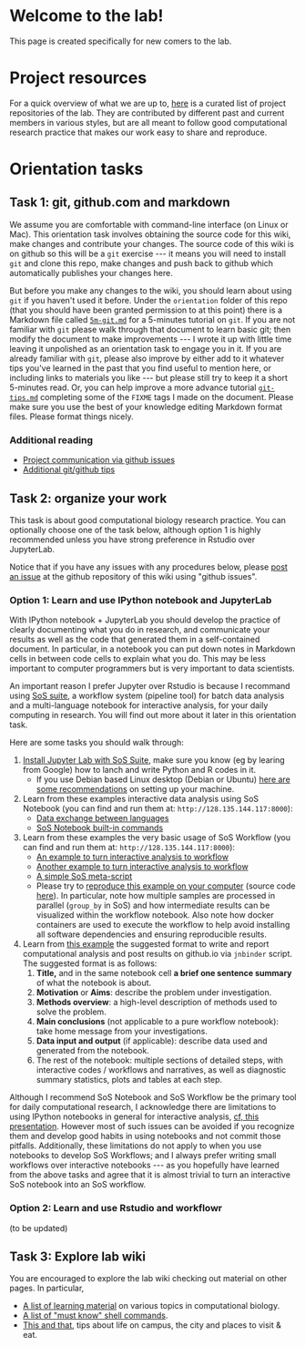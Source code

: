 # Welcome to the lab!

This page is created specifically for new comers to the lab. 

# Project resources

For a quick overview of what we are up to, [here](../project_resource) is a curated list of project
repositories of the lab. They are contributed by different past and current members in various styles,
but are all meant to follow good computational research practice that makes our work easy to share
and reproduce.

# Orientation tasks

## Task 1: git, github.com and markdown

We assume you are comfortable with command-line interface (on Linux or Mac). This orientation task involves obtaining the source code for this wiki, make changes and contribute your changes.
The source code of this wiki is on github so this will be a `git` exercise --- it means you will need to install `git` and clone this repo, make changes and push back to github which automatically
publishes your changes here.

But before you make any changes to the wiki, you should learn about using `git` if you haven't used it before. Under the `orientation` folder of this repo (that you should have been granted permission to at this point) there is a Markdown file called [`5m-git.md`](5m-git.html) for a 5-minutes tutorial on `git`. If you are not familiar with `git` please walk through that document to learn basic git; then modify the document to make improvements --- I wrote it up with little time leaving it unpolished as an orientation task to engage you in it. If you are already familiar with `git`, please also improve by either add to it whatever tips you've learned in the past that you find useful to mention here, or including links to materials you like --- but please still try to keep it a short 5-minutes read. Or, you can help improve a more advance tutorial [`git-tips.md`](git-tips.html) completing some of the `FIXME` tags I made on the document. Please make sure you use the best of your knowledge editing Markdown format files. Please format things nicely.

### Additional reading

- [Project communication via github issues](github-issues)
- [Additional git/github tips](git-tips)

## Task 2: organize your work

This task is about good computational biology research practice. 
You can optionally choose one of the task below, although option 1 is
highly recommended unless you have strong preference in Rstudio over JupyterLab.

Notice that if you have any issues with any procedures below, please [post an issue](github-issues#issues-for-bug-reports) at the github repository
of this wiki using "github issues".

### Option 1: Learn and use IPython notebook and JupyterLab

With IPython notebook + JupyterLab you should develop the practice of clearly documenting what you do in research,
and communicate your results as well as the code that generated them in a self-contained document. 
In particular, in a notebook you can put down notes in Markdown cells in between code cells to explain what you do. 
This may be less important to computer programmers but is very important to data scientists. 

An important reason I prefer Jupyter over Rstudio is because I recommand using [SoS suite](https://vatlab.github.io/sos-docs), a workflow system (pipeline tool) for batch data analysis and a multi-language notebook for interactive analysis, for your daily computing in research. You will find out more about it later in this orientation task.

Here are some tasks you should walk through:

1. [Install Jupyter Lab with SoS Suite](jupyter-setup), make sure you know (eg by learing from Google) how to lanch and write Python and R codes in it.
    - If you use Debian based Linux desktop (Debian or Ubuntu) [here are some recommendations](debian-setup) on setting up your machine.
2. Learn from these examples interactive data analysis using SoS Notebook (you can find and run them at: `http://128.135.144.117:8000`):
    - [Data exchange between languages](https://github.com/vatlab/sos/blob/master/development/docker-demo/examples/JupyterCon18/2_Data_Exchange.ipynb)
    - [SoS Notebook built-in commands](https://github.com/vatlab/sos/blob/master/development/docker-demo/examples/JupyterCon18/3_SoS_Magics.ipynb)
3. Learn from these examples the very basic usage of SoS Workflow (you can find and run them at: `http://128.135.144.117:8000`):
    - [An example to turn interactive analysis to workflow](https://github.com/vatlab/sos/blob/master/development/docker-demo/examples/HomePage_Example_2.ipynb)
    - [Another example to turn interactive analysis to workflow](https://github.com/vatlab/sos/blob/master/development/docker-demo/examples/JupyterCon18/4_Notebook_to_Workflow.ipynb)
    - [A simple SoS meta-script](sos_meta_script)
    - Please try to [reproduce this example on your computer](https://vatlab.github.io/sos-docs/doc/examples/WGS_Call.html) (source code [here](https://github.com/vatlab/sos-docs/blob/master/src/examples/WGS_Call.ipynb)). In particular, note how multiple samples are processed in parallel (`group_by` in SoS) and how intermediate results can be visualized within the workflow notebook. Also note how docker containers are used to execute the workflow to help avoid installing all software dependencies and ensuring reproducible results.
4. Learn from [this example](https://github.com/gaow/annotation-finemap-dsc) the suggested format to write and report computational analysis and post results on github.io via `jnbinder` script. The suggested format is as follows:
    1. **Title,** and in the same notebook cell **a brief one sentence summary** of what the notebook is about.
    2. **Motivation** or **Aims**: describe the problem under investigation.
    3. **Methods overview**: a high-level description of methods used to solve the problem.
    4. **Main conclusions** (not applicable to a pure workflow notebook): take home message from your investigations.
    5. **Data input and output** (if applicable): describe data used and generated from the notebook.
    6. The rest of the notebook: multiple sections of detailed steps, with interactive codes / workflows and narratives, as well as diagnostic summary statistics, plots and tables at each step.

Although I recommend SoS Notebook and SoS Workflow be the primary tool for daily computational research, I acknowledge there are limitations to using IPython notebooks in general for interactive analysis, [cf, this presentation](https://docs.google.com/presentation/d/1n2RlMdmv1p25Xy5thJUhkKGvjtV-dkAIsUXP-AL4ffI/mobilepresent?slide=id.g362da58057_0_1). However most of such issues can be avoided if you recognize them and develop good habits in using notebooks and not commit those pitfalls. Additionally, these limitations do not apply to when you use notebooks to develop SoS Workflows; and I always prefer writing small workflows over interactive notebooks --- as you hopefully have learned from the above tasks and agree that it is almost trivial to turn an interactive SoS notebook into an SoS workflow.

### Option 2: Learn and use Rstudio and workflowr

(to be updated)

## Task 3: Explore lab wiki

You are encouraged to explore the lab wiki checking out material on other pages. In particular, 

- [A list of learning material](../learning_center) on various topics in computational biology.
- [A list of "must know" shell commands](../computing_tutorial/shell-must-know.html).
- [This and that](../this_that), tips about life on campus, the city and places to visit & eat.
